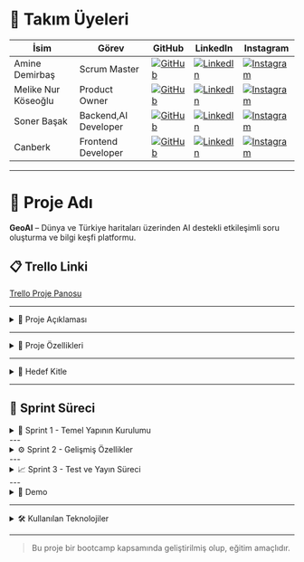 # 👥 Takım Üyeleri

| İsim | Görev | GitHub | LinkedIn | Instagram |
|------|-------|--------|----------|-----------|
| Amine Demirbaş | Scrum Master | [![GitHub](https://img.shields.io/badge/GitHub-181717?style=for-the-badge&logo=github&logoColor=white)]((https://github.com/aminelisa)) | [![LinkedIn](https://img.shields.io/badge/LinkedIn-0077B5?style=for-the-badge&logo=linkedin&logoColor=white)](https://www.linkedin.com/in/aminedemirbas/) | [![Instagram](https://img.shields.io/badge/Instagram-E4405F?style=for-the-badge&logo=instagram&logoColor=white)](https://instagram.com/a_minelisa)
| Melike Nur Köseoğlu | Product Owner | [![GitHub](https://img.shields.io/badge/GitHub-181717?style=for-the-badge&logo=github&logoColor=white)](https://github.com/MelikeNurKoseoglu) | [![LinkedIn](https://img.shields.io/badge/LinkedIn-0077B5?style=for-the-badge&logo=linkedin&logoColor=white)]([https://linkedin.com/in/kullaniciadi](https://www.linkedin.com/in/melike-nur-k%C3%B6seo%C4%9Flu-2aaa27209?lipi=urn%3Ali%3Apage%3Ad_flagship3_profile_view_base_contact_details%3Bj1L3OI8BQmavp2t5YZaLrw%3D%3D)) | [![Instagram](https://img.shields.io/badge/Instagram-E4405F?style=for-the-badge&logo=instagram&logoColor=white)](https://instagram.com/melikenurkoseoglu)
| Soner Başak | Backend,AI Developer | [![GitHub](https://img.shields.io/badge/GitHub-181717?style=for-the-badge&logo=github&logoColor=white)](https://github.com/sonerbasak/) | [![LinkedIn](https://img.shields.io/badge/LinkedIn-0077B5?style=for-the-badge&logo=linkedin&logoColor=white)](https://www.linkedin.com/in/sonerbasak/) | [![Instagram](https://img.shields.io/badge/Instagram-E4405F?style=for-the-badge&logo=instagram&logoColor=white)](https://www.instagram.com/sonerbasaak/)
| Canberk | Frontend Developer | [![GitHub](https://img.shields.io/badge/GitHub-181717?style=for-the-badge&logo=github&logoColor=white)](https://github.com/kullaniciadi) | [![LinkedIn](https://img.shields.io/badge/LinkedIn-0077B5?style=for-the-badge&logo=linkedin&logoColor=white)](https://linkedin.com/in/kullaniciadi) | [![Instagram](https://img.shields.io/badge/Instagram-E4405F?style=for-the-badge&logo=instagram&logoColor=white)](https://instagram.com/kullaniciadi)

---

# 📌 Proje Adı

**GeoAI** – Dünya ve Türkiye haritaları üzerinden AI destekli etkileşimli soru oluşturma ve bilgi keşfi platformu.

## 📋 Trello Linki

[Trello Proje Panosu](https://trello.com/b/L1upbyvZ/group30-bootcamp)

---

<details>
  <summary>📄 Proje Açıklaması</summary>

GeoAI, kullanıcıların hem Türkiye hem de dünya haritası üzerinde bölgeler, ülkeler veya iller seçerek, seçilen coğrafi alan ile ilgili yapay zeka destekli sorular oluşturmasını ve cevaplarını girmesini sağlayan etkileşimli bir web uygulamasıdır. Proje, harita tabanlı veri görselleştirme ve yapay zeka entegrasyonuyla bilgi keşfini kolaylaştırmayı amaçlamaktadır.
</details>

---

<details>
  <summary>🌟 Proje Özellikleri</summary>

- Türkiye ve dünya haritasının interaktif gösterimi  
- İller, ülkeler veya bölgeler hakkında detaylı bilgi sunumu  
- Yapay zeka destekli soru oluşturma ve cevaplama paneli  
- Kullanıcıların verdiği cevapların analizi 
- Swiper ile zengin görsel ve metin slaytları  
- Responsive ve kullanıcı dostu arayüz tasarımı  

 

</details>

---

<details>
  <summary>🎯 Hedef Kitle</summary>

- Coğrafya, tarih ve kültür meraklıları  
- Eğitim alanındaki öğretmenler ve öğrenciler  
- Yapay zeka ve harita teknolojilerine ilgi duyan geliştiriciler  
- Genel kullanıcılar, bilgi keşfi ve öğrenmeye açık herkes  


</details>

---

<h2>🚀 Sprint Süreci</h2>

<details>
  <summary>🏃 Sprint 1 - Temel Yapının Kurulumu</summary>
   <details>
    <summary>🎯 Sprint 1 Notları</summary>
   Sprint süreci boyunca ekip uyumlu bir şekilde çalışmış, görev dağılımı ve iletişim verimli bir şekilde yürütülmüştür. Sprint başında yapılan planlama toplantısında proje hedefleri netleştirilmiş, kullanıcı hikayeleri oluşturularak geliştirilecek özellikler belirlenmiştir. Arayüz tasarımları kullanıcı senaryolarına uygun şekilde planlanmış ve uygulamaya geçirilmiştir.Harita entegrasyonu başarıyla gerçekleştirilmiş, seçilebilir şehirler için bilgi kutucukları oluşturulmuştur
  </details>

  <details>
    <summary>🎯 Sprint 1 Hedefleri</summary>
    - Türkiye ve dünya haritalarının temel görselleştirmesini oluşturmak  
    - Harita üzerinde şehir/bölge tıklanabilirliğini sağlamak  
    - Belirli şehirler için bilgi veri girişlerini gerçekleştirmek  
    - Basit ve işlevsel bir kullanıcı arayüzü oluşturmak  
  </details>
  
  <details>
    <summary>🎯Tahmin Edilecen Tamamlanacak Puan</summary>
    - Sprint 1 için belirlenen hedef puan: **100 puan**
    - Gerçekleşen puan: **90 puan**
    - Tamamlanma oranı: **%90**
  </details>
  
  <details>
    <summary>🎯Tahmin Mantığı</summary>
    Proje süresince toplam 3 sprint planlanmış ve her sprint için değerlendirme **100 puan üzerinden** yapılacak şekilde yapılandırılmıştır.  
    Görevler zorluk ve tahmini eforlarına göre puanlanmış, sprint sonunda bu görevlerin tamamlanma durumu puan bazlı olarak ölçülmüştür.  
    Sprint 1, hedeflenen 100 puanın **%90’ine** ulaşılarak yüksek başarı oranıyla tamamlanmıştır.
  </details>

  <details>
    <summary>🎯Daily Scrum</summary>
  </details>

  <details>
    <summary>🎯Sprint Board Updates</summary>
  </details>

  <details>
    <summary>🎯Ekran Görüntüleri</summary>
  </details>

  <details>
    <summary>🎯Sprint Review</summary>
    - Leaflet.js kütüphanesi ile Türkiye ve Dünya haritası entegre edildi  
    - Harita üzerinde bazı şehirler (örneğin İstanbul, Ankara, İzmir) seçilebilir hale getirildi  
    - Bu şehirler için kısa bilgi kartları (nüfus, tarih, kültür, coğrafi konum) eklendi  
    - Şehir seçimi sonrası bilgi kutucuğu popup olarak kullanıcıya gösteriliyor  

    ---
    
    **Sprint Dönemi:** 24 Haziran – 6 Temmuz 2025  
    **Proje:** GeoAI  

    👩‍💼 **Amine Demirbaş – Scrum Master**  
    - Takım içi iletişim ve görev koordinasyonu  
    - Trello panosu takibi ve günlük toplantı organizasyonu  
    - Sprint Review & Retrospective dokümantasyonu  

    👩‍💻 **Melike Nur Köseoğlu – Product Owner**  
    - Leaflet.js ile harita görselleştirme  
    - Backlog yönetimi ve kullanıcı test senaryoları  
    - Tasarım yönlendirmeleri ve içerik planlama  

    👨‍💻 **Soner Başak – Backend,AI Developer**  
    - Şehir verileri için API ve JSON veri yapısı  
    - Backend test ortamı ve veri servisleri  
    - Gelecekteki veritabanı yapısı planlaması  

    👨‍💻 **Canberk – Frontend Developer**  
    - Şehir seçimi ve popup bilgi kutuları  
    - Responsive UI ve bilgi kartı komponentleri  
  </details>

  <details>
    <summary>🎯Sprint Retrospective</summary>
  </details> 
</details>
---
<details>
  <summary>⚙️ Sprint 2 - Gelişmiş Özellikler</summary>

  
</details>
---
<details>
  <summary>📈 Sprint 3 - Test ve Yayın Süreci</summary>

  
</details>
---
<details>
  <summary>🎥 Demo</summary>

> Demo videosu: [YouTube Linki (varsa)](https://youtube.com/...)

Ekran görüntüleri:

| Ana Sayfa | Öneriler | Dünya Haritası |
|-----------|-----------|------------|
| ![](./screens/deneme.png) | ![](./screens/deneme.png) | ![](./screens/deneme.png) |

</details>

---

<details>
  <summary>🛠️ Kullanılan Teknolojiler</summary>

- **Frontend:** HTML,CSS,JS  
- **Backend:** FastAPI  
- **Veri Tabanı:** SQLite / Firebase  
- **Yapay Zeka:** GEMİNİ  
- **Tasarım:** Figma  

</details>

---

> Bu proje bir bootcamp kapsamında geliştirilmiş olup, eğitim amaçlıdır.
